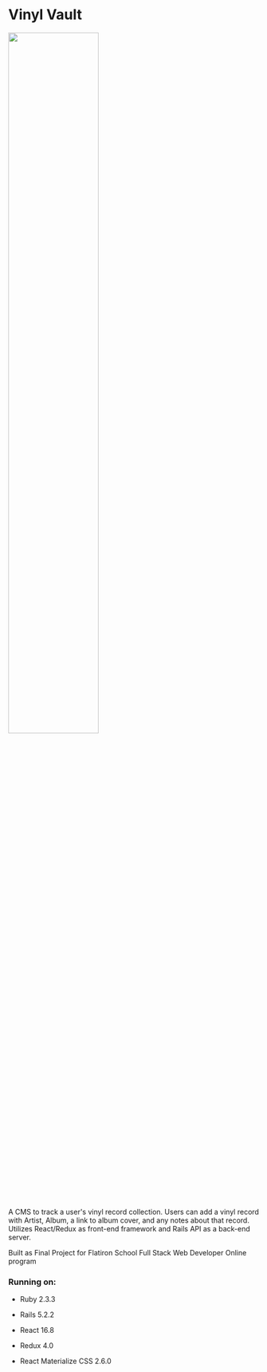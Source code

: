 # Vinyl Vault
<img src="https://github.com/trav15/trav15.github.io/blob/master/img/vinyl-vault.gif" width="60%">

A CMS to track a user's vinyl record collection. Users can add a vinyl record with Artist, Album, a link to album cover, and any notes about that record.  Utilizes React/Redux as front-end framework and Rails API as a back-end server.

Built as Final Project for Flatiron School Full Stack Web Developer Online program

### Running on:
* Ruby 2.3.3

* Rails 5.2.2

* React 16.8

* Redux 4.0

* React Materialize CSS 2.6.0
